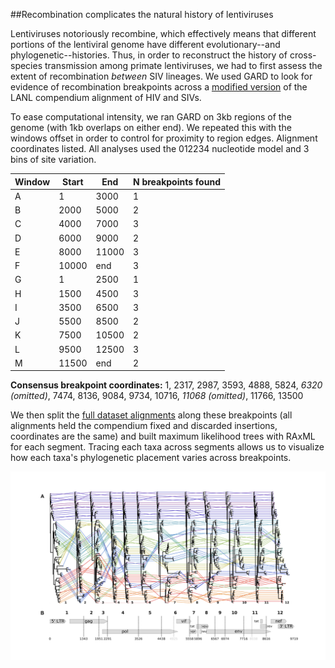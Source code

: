 ##Recombination complicates the natural history of lentiviruses  

Lentiviruses notoriously recombine, which effectively means that different portions of the lentiviral genome have different evolutionary--and phylogenetic--histories. Thus, in order to reconstruct the history of cross-species transmission among primate lentiviruses, we had to first assess the extent of recombination _between_ SIV lineages. We used GARD to look for evidence of recombination breakpoints across a [modified version](./lanlCompendium15_lessHIV.fasta) of the LANL compendium alignment of HIV and SIVs.  

To ease computational intensity, we ran GARD on 3kb regions of the genome (with 1kb overlaps on either end). We repeated this with the windows offset in order to control for proximity to region edges. Alignment coordinates listed. All analyses used the 012234 nucleotide model and 3 bins of site variation.    

Window|Start|End|N breakpoints found    
---|---|---|---
A|1|3000|1  
B|2000|5000|2  
C|4000|7000|3  
D|6000|9000|2  
E|8000|11000|3  
F|10000|end|3  
G|1|2500|1  
H|1500|4500|3  
I|3500|6500|3  
J|5500|8500|2  
K|7500|10500|2  
L|9500|12500|3  
M|11500|end|2

__Consensus breakpoint coordinates:__ 1, 2317, 2987, 3593, 4888, 5824, _6320 (omitted)_, 7474, 8136, 9084, 9734, 10716, _11068 (omitted)_, 11766, 13500  

We then split the [full dataset alignments](../data/) along these breakpoints (all alignments held the compendium fixed and discarded insertions, coordinates are the same) and built maximum likelihood trees with RAxML for each segment. Tracing each taxa across segments allows us to visualize how each taxa's phylogenetic placement varies across breakpoints.  

![Recombination summary](../figures/png/Fig1.png)
